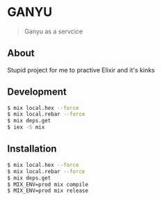 # GANYU

> Ganyu as a servcice

## About

Stupid project for me to practive Elixir and it's kinks

## Development

```sh
$ mix local.hex --force
$ mix local.rebar --force
$ mix deps.get
$ iex -S mix
```

## Installation

```sh
$ mix local.hex --force
$ mix local.rebar --force
$ mix deps.get
$ MIX_ENV=prod mix compile
$ MIX_ENV=prod mix release
```
